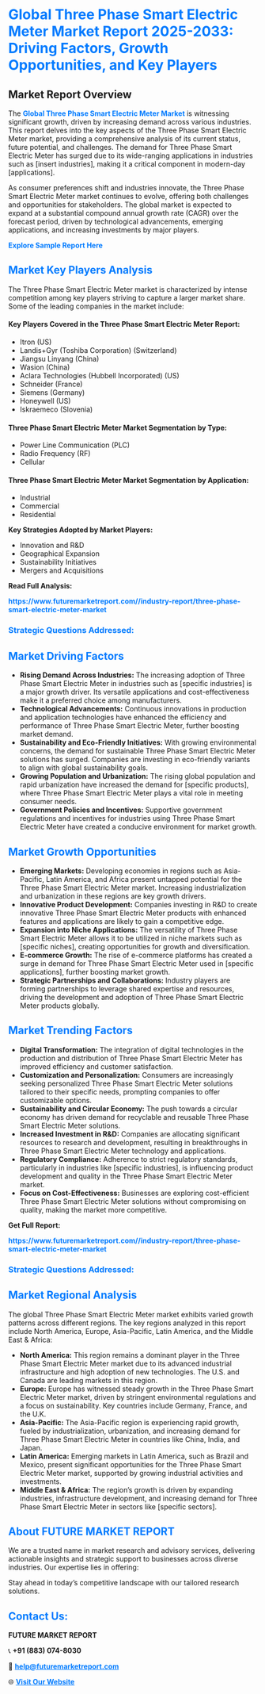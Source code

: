 <h1 style="color: #007BFF;">Global Three Phase Smart Electric Meter Market Report 2025-2033: Driving Factors, Growth Opportunities, and Key Players</h1>

<section id="overview">
<h2>Market Report Overview</h2>
<p>The <a href="https://www.futuremarketreport.com//industry-report/three-phase-smart-electric-meter-market" style="color: #007BFF; text-decoration: none;"><strong>Global Three Phase Smart Electric Meter Market</strong></a> is witnessing significant growth, driven by increasing demand across various industries. This report delves into the key aspects of the Three Phase Smart Electric Meter market, providing a comprehensive analysis of its current status, future potential, and challenges. The demand for Three Phase Smart Electric Meter has surged due to its wide-ranging applications in industries such as [insert industries], making it a critical component in modern-day [applications].</p>
<p>As consumer preferences shift and industries innovate, the Three Phase Smart Electric Meter market continues to evolve, offering both challenges and opportunities for stakeholders. The global market is expected to expand at a substantial compound annual growth rate (CAGR) over the forecast period, driven by technological advancements, emerging applications, and increasing investments by major players.</p>
</section>

<section id="overview">
<p><a href="https://www.futuremarketreport.com//request-sample/reportId=54062" style="color: #007BFF; text-decoration: none;"><strong>Explore Sample Report Here</strong></a></p>
</section>

<section id="key-players">
<h2 style="color: #007BFF;">Market Key Players Analysis</h2>
<p>The Three Phase Smart Electric Meter market is characterized by intense competition among key players striving to capture a larger market share. Some of the leading companies in the market include:</p>
<h4>Key Players Covered in the Three Phase Smart Electric Meter Report:</h4>
<ul><li>Itron (US)</li><li>Landis+Gyr (Toshiba Corporation) (Switzerland)</li><li>Jiangsu Linyang (China)</li><li>Wasion (China)</li><li>Aclara Technologies (Hubbell Incorporated) (US)</li><li>Schneider (France)</li><li>Siemens (Germany)</li><li>Honeywell (US)</li><li>Iskraemeco (Slovenia)</li></ul>
<h4>Three Phase Smart Electric Meter Market Segmentation by Type:</h4>
<ul><li>Power Line Communication (PLC)</li><li>Radio Frequency (RF)</li><li>Cellular</li></ul>

<h4>Three Phase Smart Electric Meter Market Segmentation by Application:</h4>
<ul><li>Industrial</li><li>Commercial</li><li>Residential</li></ul>
<p><strong>Key Strategies Adopted by Market Players:</strong></p>
<ul>
<li>Innovation and R&D</li>
<li>Geographical Expansion</li>
<li>Sustainability Initiatives</li>
<li>Mergers and Acquisitions</li>
</ul>
</section>

<section>
<p><strong>Read Full Analysis: </strong></p><a href="https://www.futuremarketreport.com//industry-report/three-phase-smart-electric-meter-market" style="color: #007BFF; text-decoration: none;"><strong>https://www.futuremarketreport.com//industry-report/three-phase-smart-electric-meter-market</strong></a>
<h3 style="color: #007BFF;">Strategic Questions Addressed:</h3>
</section>

<section id="driving-factors">
<h2 style="color: #007BFF;">Market Driving Factors</h2>
<ul>
<li><strong>Rising Demand Across Industries:</strong> The increasing adoption of Three Phase Smart Electric Meter in industries such as [specific industries] is a major growth driver. Its versatile applications and cost-effectiveness make it a preferred choice among manufacturers.</li>
<li><strong>Technological Advancements:</strong> Continuous innovations in production and application technologies have enhanced the efficiency and performance of Three Phase Smart Electric Meter, further boosting market demand.</li>
<li><strong>Sustainability and Eco-Friendly Initiatives:</strong> With growing environmental concerns, the demand for sustainable Three Phase Smart Electric Meter solutions has surged. Companies are investing in eco-friendly variants to align with global sustainability goals.</li>
<li><strong>Growing Population and Urbanization:</strong> The rising global population and rapid urbanization have increased the demand for [specific products], where Three Phase Smart Electric Meter plays a vital role in meeting consumer needs.</li>
<li><strong>Government Policies and Incentives:</strong> Supportive government regulations and incentives for industries using Three Phase Smart Electric Meter have created a conducive environment for market growth.</li>
</ul>
</section>

<section id="growth-opportunities">
<h2 style="color: #007BFF;">Market Growth Opportunities</h2>
<ul>
<li><strong>Emerging Markets:</strong> Developing economies in regions such as Asia-Pacific, Latin America, and Africa present untapped potential for the Three Phase Smart Electric Meter market. Increasing industrialization and urbanization in these regions are key growth drivers.</li>
<li><strong>Innovative Product Development:</strong> Companies investing in R&D to create innovative Three Phase Smart Electric Meter products with enhanced features and applications are likely to gain a competitive edge.</li>
<li><strong>Expansion into Niche Applications:</strong> The versatility of Three Phase Smart Electric Meter allows it to be utilized in niche markets such as [specific niches], creating opportunities for growth and diversification.</li>
<li><strong>E-commerce Growth:</strong> The rise of e-commerce platforms has created a surge in demand for Three Phase Smart Electric Meter used in [specific applications], further boosting market growth.</li>
<li><strong>Strategic Partnerships and Collaborations:</strong> Industry players are forming partnerships to leverage shared expertise and resources, driving the development and adoption of Three Phase Smart Electric Meter products globally.</li>
</ul>
</section>

<section id="trending-factors">
<h2 style="color: #007BFF;">Market Trending Factors</h2>
<ul>
<li><strong>Digital Transformation:</strong> The integration of digital technologies in the production and distribution of Three Phase Smart Electric Meter has improved efficiency and customer satisfaction.</li>
<li><strong>Customization and Personalization:</strong> Consumers are increasingly seeking personalized Three Phase Smart Electric Meter solutions tailored to their specific needs, prompting companies to offer customizable options.</li>
<li><strong>Sustainability and Circular Economy:</strong> The push towards a circular economy has driven demand for recyclable and reusable Three Phase Smart Electric Meter solutions.</li>
<li><strong>Increased Investment in R&D:</strong> Companies are allocating significant resources to research and development, resulting in breakthroughs in Three Phase Smart Electric Meter technology and applications.</li>
<li><strong>Regulatory Compliance:</strong> Adherence to strict regulatory standards, particularly in industries like [specific industries], is influencing product development and quality in the Three Phase Smart Electric Meter market.</li>
<li><strong>Focus on Cost-Effectiveness:</strong> Businesses are exploring cost-efficient Three Phase Smart Electric Meter solutions without compromising on quality, making the market more competitive.</li>
</ul>
</section>

<section>
<p><strong>Get Full Report: </strong></p><a href="https://www.futuremarketreport.com//industry-report/three-phase-smart-electric-meter-market" style="color: #007BFF; text-decoration: none;"><strong>https://www.futuremarketreport.com//industry-report/three-phase-smart-electric-meter-market</strong></a>
<h3 style="color: #007BFF;">Strategic Questions Addressed:</h3>
</section>


<section id="regional-analysis">
<h2 style="color: #007BFF;">Market Regional Analysis</h2>
<p>The global Three Phase Smart Electric Meter market exhibits varied growth patterns across different regions. The key regions analyzed in this report include North America, Europe, Asia-Pacific, Latin America, and the Middle East & Africa:</p>
<ul>
<li><strong>North America:</strong> This region remains a dominant player in the Three Phase Smart Electric Meter market due to its advanced industrial infrastructure and high adoption of new technologies. The U.S. and Canada are leading markets in this region.</li>
<li><strong>Europe:</strong> Europe has witnessed steady growth in the Three Phase Smart Electric Meter market, driven by stringent environmental regulations and a focus on sustainability. Key countries include Germany, France, and the U.K.</li>
<li><strong>Asia-Pacific:</strong> The Asia-Pacific region is experiencing rapid growth, fueled by industrialization, urbanization, and increasing demand for Three Phase Smart Electric Meter in countries like China, India, and Japan.</li>
<li><strong>Latin America:</strong> Emerging markets in Latin America, such as Brazil and Mexico, present significant opportunities for the Three Phase Smart Electric Meter market, supported by growing industrial activities and investments.</li>
<li><strong>Middle East & Africa:</strong> The region’s growth is driven by expanding industries, infrastructure development, and increasing demand for Three Phase Smart Electric Meter in sectors like [specific sectors].</li>
</ul>
</section>

<footer>
<h2 style="color: #007BFF;">About FUTURE MARKET REPORT</h2>
<p>We are a trusted name in market research and advisory services, delivering actionable insights and strategic support to businesses across diverse industries. Our expertise lies in offering:</p>

<p>Stay ahead in today’s competitive landscape with our tailored research solutions.</p>

<h2 style="color: #007BFF;">Contact Us:</h2>
<p><strong>FUTURE MARKET REPORT</strong></p>
<p>📞 <strong>+91 (883) 074-8030</strong></p>
<p>📧 <strong><a href="mailto:help@futuremarketreport.com" style="color: #007BFF;">help@futuremarketreport.com</a></strong></p>
<p>🌐 <strong><a href="https://www.futuremarketreport.com/" style="color: #007BFF;">Visit Our Website</a></strong></p>
</footer>